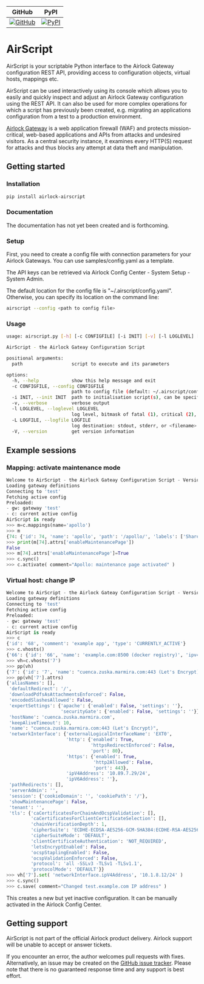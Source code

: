 | GitHub | PyPI |
| ------ | ---- |
| [![GitHub](https://img.shields.io/badge/GitHub-airscript-blue?logo=github)](https://github.com/alalazu/airscript) | [![PyPI](https://img.shields.io/pypi/v/airscript?logo=pypi)](https://pypi.org/project/airscript/) |

# AirScript

AirScript is your scriptable Python interface to the Airlock Gateway
configuration REST API, providing access to configuration objects,
virtual hosts, mappings etc.

AirScript can be used interactively using its console which allows
you to easily and quickly inspect and adjust an Airlock Gateway
configuration using the REST API. It can also be used for
more complex operations for which a script has previously been created,
e.g. migrating an applications configuration from a test to a production
environment.

[Airlock Gateway](https://www.airlock.com/en/secure-access-hub/components/gateway) is a web application firewall (WAF) and protects mission-critical,
web-based applications and APIs from attacks and undesired visitors.
As a central security instance, it examines every HTTP(S) request for attacks and
thus blocks any attempt at data theft and manipulation.

## Getting started

### Installation
```bash
pip install airlock-airscript
```

### Documentation

The documentation has not yet been created and is forthcoming.

### Setup
First, you need to create a config file with connection parameters for your Airlock Gateways.
You can use samples/config.yaml as a template. 

The API keys can be retrieved via Airlock Config Center - System Setup - System Admin.

The default location for the config file is "~/.airscript/config.yaml".
Otherwise, you can specify its location on the command line:
```bash
airscript --config <path to config file>
```

### Usage
```bash
usage: airscript.py [-h] [-c CONFIGFILE] [-i INIT] [-v] [-l LOGLEVEL] [-L LOGFILE] [-V] [path ...]

AirScript - the Airlock Gateay Configuration Script

positional arguments:
  path                  script to execute and its parameters

options:
  -h, --help            show this help message and exit
  -c CONFIGFILE, --config CONFIGFILE
                        path to config file (default: ~/.airscript/config.yaml)
  -i INIT, --init INIT  path to initialisation script(s), can be specified multiple times (default, in order: /etc/airscript/init.air, ~/.airscript.rc
  -v, --verbose         verbose output
  -l LOGLEVEL, --loglevel LOGLEVEL
                        log level, bitmask of fatal (1), critical (2), error (4), warning (8), info (16), verbose (32), trace (64), debug (128) (default: 31)
  -L LOGFILE, --logfile LOGFILE
                        log destination: stdout, stderr, or <filename> (default: None)
  -V, --version         get version information
```

## Example sessions

### Mapping: activate maintenance mode
```python
Welcome to AirScript - the Airlock Gateay Configuration Script - Version 6
Loading gateway definitions
Connecting to 'test'
Fetching active config
Preloaded:
- gw: gateway 'test'
- c: current active config
AirScript is ready
>>> m=c.mappings(name='apollo')
>>> m
{74: {'id': 74, 'name': 'apollo', 'path': '/apollo/', 'labels': ['Sharepoint_2016', 'Sharepoint', 'Kerberos', 'Prod', 'Derived']}}
>>> print(m[74].attrs['enableMaintenancePage'])
False
>>> m[74].attrs['enableMaintenancePage']=True
>>> c.sync()
>>> c.activate( comment="Apollo: maintenance page activated" )
```

### Virtual host: change IP
```python
Welcome to AirScript - the Airlock Gateay Configuration Script - Version 6
Loading gateway definitions
Connecting to 'test'
Fetching active config
Preloaded:
- gw: gateway 'test'
- c: current active config
AirScript is ready
>>> c
{'id': '68', 'comment': 'example app', 'type': 'CURRENTLY_ACTIVE'}
>>> c.vhosts()
{'66': {'id': '66', 'name': 'example.com:8500 (docker registry)', 'ipv4': '10.1.7.3/24'}, '7': {'id': '7', 'name': "test.example.com:443", 'ipv4': '10.1.7.34/24'}}
>>> vh=c.vhosts('7')
>>> pp(vh)
{'7': {'id': '7', 'name': "cuenca.zuska.marmira.com:443 (Let's Encrypt)", 'ipv4': '10.89.7.29/24'}}
>>> pp(vh['7'].attrs)
{'aliasNames': [],
 'defaultRedirect': '/',
 'downloadPdfsAsAttachmentsEnforced': False,
 'encodedSlashesAllowed': False,
 'expertSettings': {'apache': {'enabled': False, 'settings': ''},
                    'securityGate': {'enabled': False, 'settings': ''}},
 'hostName': 'cuenca.zuska.marmira.com',
 'keepAliveTimeout': 10,
 'name': "cuenca.zuska.marmira.com:443 (Let's Encrypt)",
 'networkInterface': {'externalLogicalInterfaceName': 'EXT0',
                      'http': {'enabled': True,
                               'httpsRedirectEnforced': False,
                               'port': 80},
                      'https': {'enabled': True,
                                'http2Allowed': False,
                                'port': 443},
                      'ipV4Address': '10.89.7.29/24',
                      'ipV6Address': ''},
 'pathRedirects': [],
 'serverAdmin': '',
 'session': {'cookieDomain': '', 'cookiePath': '/'},
 'showMaintenancePage': False,
 'tenant': '',
 'tls': {'caCertificatesForChainAndOcspValidation': [],
         'caCertificatesForClientCertificateSelection': [],
         'chainVerificationDepth': 1,
         'cipherSuite': 'ECDHE-ECDSA-AES256-GCM-SHA384:ECDHE-RSA-AES256-GCM-SHA384:ECDHE-ECDSA-CHACHA20-POLY1305:ECDHE-RSA-CHACHA20-POLY1305:ECDHE-ECDSA-AES128-GCM-SHA256:ECDHE-RSA-AES128-GCM-SHA256:DHE-RSA-AES256-GCM-SHA384:DHE-RSA-CHACHA20-POLY1305:DHE-RSA-AES128-GCM-SHA256',     
         'cipherSuiteMode': 'DEFAULT',
         'clientCertificateAuthentication': 'NOT_REQUIRED',
         'letsEncryptEnabled': False,
         'ocspStaplingEnabled': False,
         'ocspValidationEnforced': False,
         'protocol': 'all -SSLv3 -TLSv1 -TLSv1.1',
         'protocolMode': 'DEFAULT'}}
>>> vh['7'].set( 'networkInterface.ipV4Address', '10.1.8.12/24' )
>>> c.sync()
>>> c.save( comment="Changed test.example.com IP address" )
```

This creates a new but yet inactive configuration. It can be manually activated in the Airlock Config Center.

## Getting support

AirScript is not part of the official Airlock product delivery. Airlock support will be unable
to accept or answer tickets.

If you encounter an error, the author welcomes pull requests with fixes. Alternatively, an issue may be created
on the [GitHub issue tracker](https://github.com/alalazu/airscript/issues).
Please note that there is no guaranteed response time and any support is best effort.
